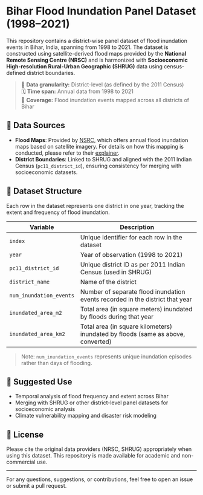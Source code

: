 # Bihar Flood Inundation Panel Dataset (1998–2021)

This repository contains a district-wise panel dataset of flood inundation events in Bihar, India, spanning from 1998 to 2021. The dataset is constructed using satellite-derived flood maps provided by the **National Remote Sensing Centre (NRSC)** and is harmonized with **Socioeconomic High-resolution Rural-Urban Geographic (SHRUG)** data using census-defined district boundaries.

> 📍 **Data granularity:** District-level (as defined by the 2011 Census)  
> 🗓️ **Time span:** Annual data from 1998 to 2021  
> 🌊 **Coverage:** Flood inundation events mapped across all districts of Bihar

## 📡 Data Sources

- **Flood Maps**: Provided by [NSRC](https://bhuvan-app1.nrsc.gov.in/thematic/thematic/index.php), which offers annual flood inundation maps based on satellite imagery. For details on how this mapping is conducted, please refer to their [explainer](https://bhuvan-app1.nrsc.gov.in/bhuvan_links.php#flood).
- **District Boundaries**: Linked to SHRUG and aligned with the 2011 Indian Census (`pc11_district_id`), ensuring consistency for merging with socioeconomic datasets.

## 📁 Dataset Structure

Each row in the dataset represents one district in one year, tracking the extent and frequency of flood inundation.

| Variable                | Description                                                                 |
|------------------------|-----------------------------------------------------------------------------|
| `index`                | Unique identifier for each row in the dataset                               |
| `year`                 | Year of observation (1998 to 2021)                                          |
| `pc11_district_id`     | Unique district ID as per 2011 Indian Census (used in SHRUG)                |
| `district_name`        | Name of the district                                                        |
| `num_inundation_events`| Number of separate flood inundation events recorded in the district that year |
| `inundated_area_m2`    | Total area (in square meters) inundated by floods during that year          |
| `inundated_area_km2`   | Total area (in square kilometers) inundated by floods (same as above, converted) |

> Note: `num_inundation_events` represents unique inundation episodes rather than days of flooding.

## 🔗 Suggested Use

- Temporal analysis of flood frequency and extent across Bihar
- Merging with SHRUG or other district-level panel datasets for socioeconomic analysis
- Climate vulnerability mapping and disaster risk modeling

## 📜 License

Please cite the original data providers (NRSC, SHRUG) appropriately when using this dataset. This repository is made available for academic and non-commercial use.

---

For any questions, suggestions, or contributions, feel free to open an issue or submit a pull request.

